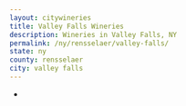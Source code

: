 ```yaml
---
layout: citywineries
title: Valley Falls Wineries
description: Wineries in Valley Falls, NY
permalink: /ny/rensselaer/valley-falls/
state: ny
county: rensselaer
city: valley falls
---
```

-
